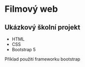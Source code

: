 # Filmový web
## Ukázkový školní projekt
* HTML
* CSS
* Bootstrap 5

Příklad použití frameworku bootstrap